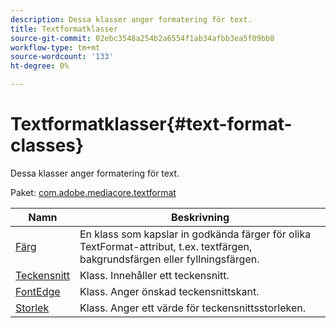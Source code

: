 ```yaml
---
description: Dessa klasser anger formatering för text.
title: Textformatklasser
source-git-commit: 02ebc3548a254b2a6554f1ab34afbb3ea5f09bb8
workflow-type: tm+mt
source-wordcount: '133'
ht-degree: 0%

---
```


# Textformatklasser{#text-format-classes}

Dessa klasser anger formatering för text.

Paket: [com.adobe.mediacore.textformat](https://help.adobe.com/en_US/primetime/api/psdk/asdoc-dhls_1.4/com/adobe/mediacore/textformat/package-detail.html)

| Namn | Beskrivning |
|---|---|
| [Färg](https://help.adobe.com/en_US/primetime/api/psdk/asdoc-dhls_1.4/com/adobe/mediacore/textformat/Color.html) | En klass som kapslar in godkända färger för olika TextFormat-attribut, t.ex. textfärgen, bakgrundsfärgen eller fyllningsfärgen. |
| [Teckensnitt](https://help.adobe.com/en_US/primetime/api/psdk/asdoc-dhls_1.4/com/adobe/mediacore/textformat/Font.html) | Klass. Innehåller ett teckensnitt. |
| [FontEdge](https://help.adobe.com/en_US/primetime/api/psdk/asdoc-dhls_1.4/com/adobe/mediacore/textformat/FontEdge.html) | Klass. Anger önskad teckensnittskant. |
| [Storlek](https://help.adobe.com/en_US/primetime/api/psdk/asdoc-dhls_1.4/com/adobe/mediacore/textformat/Size.html) | Klass. Anger ett värde för teckensnittsstorleken. |
